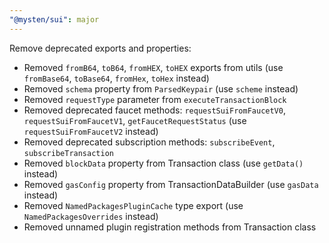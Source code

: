 ```yaml
---
"@mysten/sui": major
---
```


Remove deprecated exports and properties:
- Removed `fromB64`, `toB64`, `fromHEX`, `toHEX` exports from utils (use `fromBase64`, `toBase64`, `fromHex`, `toHex` instead)
- Removed `schema` property from `ParsedKeypair` (use `scheme` instead)
- Removed `requestType` parameter from `executeTransactionBlock`
- Removed deprecated faucet methods: `requestSuiFromFaucetV0`, `requestSuiFromFaucetV1`, `getFaucetRequestStatus` (use `requestSuiFromFaucetV2` instead)
- Removed deprecated subscription methods: `subscribeEvent`, `subscribeTransaction`
- Removed `blockData` property from Transaction class (use `getData()` instead)
- Removed `gasConfig` property from TransactionDataBuilder (use `gasData` instead)
- Removed `NamedPackagesPluginCache` type export (use `NamedPackagesOverrides` instead)
- Removed unnamed plugin registration methods from Transaction class
